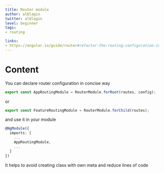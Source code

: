 ```yaml
---
title: Router module
author: alQlagin
twitter: alQlagin
level: beginner
tags:
- routing

links:
- https://angular.io/guide/router#refactor-the-routing-configuration-into-a-routing-module
---
```


# Content
You can declare router configuration in concise way

```typescript 
export const AppRoutingModule = RouterModule.forRoot(routes, config);
```
or 

```typescript 
export const FeatureRoutingModule = RouterModule.forChild(routes);
```

and use it in your module

```typescript 
@NgModule({
  imports: [
    ...
    AppRoutingModule,
    ...
  ]
})
```

It helps to avoid creating class with own meta and reduce lines of code
